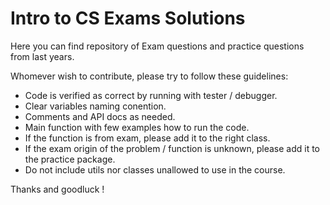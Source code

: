 # Intro to CS Exams Solutions

Here you can find repository of Exam questions and practice questions from last years.

Whomever wish to contribute, please try to follow these guidelines:
- Code is verified as correct by running with tester / debugger.
- Clear variables naming conention.
- Comments and API docs as needed.
- Main function with few examples how to run the code.
- If the function is from exam, please add it to the right class.
- If the exam origin of the problem / function is unknown, please add it to the practice package.
- Do not include utils nor classes unallowed to use in the course.

Thanks and goodluck !
